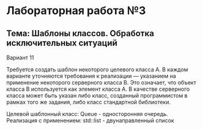 Лабораторная работа №3
=====
Тема: Шаблоны классов. Обработка исключительных ситуаций
-----
Вариант 11  

Требуется создать шаблон некоторого целевого класса A. В каждом варианте уточняются требования к реализации — указанием на применение некоторого серверного класса B. Это означает, что объект класса B используется как элемент класса A. В качестве серверного класса может быть указан либо класс, созданный программистом в рамках того же задания, либо класс стандартной библиотеки.

Целевой шаблонный класс: Queue - односторонняя очередь. Реализация с применением: std::list - двунаправленный список